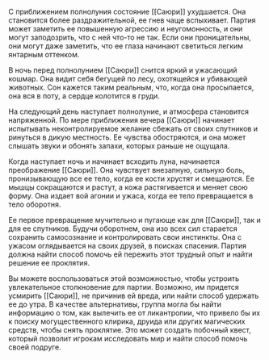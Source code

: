 С приближением полнолуния состояние [[Саюри]] ухудшается.  Она становится более раздражительной, ее гнев чаще вспыхивает.  Партия может заметить ее повышенную агрессию и неугомонность, и они могут заподозрить, что с ней что-то не так.  Если они проницательны, они могут даже заметить, что ее глаза начинают светиться легким янтарным оттенком.

В ночь перед полнолунием [[Саюри]] снится яркий и ужасающий кошмар.  Она видит себя бегущей по лесу, охотящейся и убивающей животных.  Сон кажется таким реальным, что, когда она просыпается, она вся в поту, а сердце колотится в груди.

На следующий день наступает полнолуние, и атмосфера становится напряженной. По мере приближения вечера [[Саюри]] начинает испытывать неконтролируемое желание сбежать от своих спутников и ринуться в дикую местность. Ее чувства обостряются, и она может слышать звуки и обонять запахи, которых раньше не ощущала.

Когда наступает ночь и начинает всходить луна, начинается преображение [[Саюри]]. Она чувствует внезапную, сильную боль, пронизывающую все ее тело, когда ее кости хрустят и смещаются. Ее мышцы сокращаются и растут, а кожа растягивается и меняет свою форму. Она издает вой агонии и ужаса, когда ее тело превращается в тело оборотня.

Ее первое превращение мучительно и пугающе как для [[Саюри]], так и для ее спутников. Будучи оборотнем, она изо всех сил старается сохранить самосознание и контролировать свои инстинкты. Она с ужасом оглядывается на своих друзей, в поисках спасения. Партия должна найти способ помочь ей пережить этот трудный опыт и найти решение ее проклятия.

Вы можете воспользоваться этой возможностью, чтобы устроить увлекательное столкновение для партии. Возможно, им придется усмирить [[Саюри]], не причинив ей вреда, или найти способ удержать ее до утра. В качестве альтернативы, группа могла бы найти информацию о том, как вылечить ее от ликантропии, что привело бы их к поиску могущественного клирика, друида или других магических средств, чтобы снять проклятие. Это может создать побочный квест, который позволит игрокам исследовать мир и найти способ помочь своей подруге.